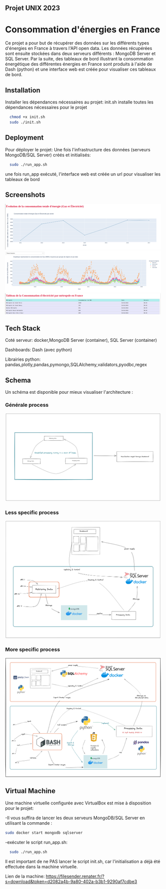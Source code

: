 
## Projet UNIX 2023
# Consommation d'énergies en France

Ce projet a pour but de récupérer des données sur les différents types d'énergies en France à travers l'API open data. Les données récupérées sont ensuite stockées dans deux serveurs différents : MongoDB Server et SQL Server. Par la suite, des tableaux de bord illustrant la consommation énergétique des différentes énergies en France sont produits à l'aide de Dash (python) et une interface web est créée pour visualiser ces tableaux de bord.
## Installation

Installer les dépendances nécessaires au projet:
init.sh installe toutes les dépendances nécessaires pour le projet

```bash
  chmod +x init.sh
  sudo ./init.sh
```

## Deployment

Pour déployer le projet:
Une fois l'infrastructure des données (serveurs MongoDB/SQL Server) créés et initialisés:
```bash
  sudo ./run_app.sh
```
une fois run_app exécuté, l'interface web est créée un url pour visualiser les tableaux de bord


## Screenshots

![App Screenshot](documentation/img/dash_lineplt_ex.png)
![App Screenshot](documentation/img/dash_scatter_ex.png)
![App Screenshot](documentation/img/dash_tab_ex.png)


## Tech Stack
Coté serveur:
docker,MongoDB Server (container), SQL Server (container)

Dashboards:
Dash (avec python)

Librairies python:
pandas,plotly,pandas,pymongo,SQLAlchemy,validators,pyodbc,regex

## Schema
Un schéma est disponible pour mieux visualiser l'architecture :

### Générale process
![App Screenshot](documentation/schema/general_process.png)

### Less specific process
![App Screenshot](documentation/schema/specif_less.png)

### More specific process
![App Screenshot](documentation/schema/specif_more.png)

## Virtual Machine
Une machine virtuelle configurée avec VirtualBox est mise à disposition pour le projet:

-Il vous suffira de lancer les deux serveurs MongoDB/SQL Server en utilisant la commande :

```bash
sudo docker start mongodb sqlserver
```

-exécuter le script run_app.sh:

```bash
  sudo ./run_app.sh
```

Il est important de ne PAS lancer le script init.sh, car l'initialisation a déjà été effectuée dans la machine virtuelle.

Lien de la machine: https://filesender.renater.fr/?s=download&token=d2082a4b-9a80-402a-b3b1-9290af7cdbe3


